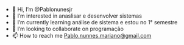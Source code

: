 - 👋 Hi, I’m @Pablonunesjr
- 👀 I’m interested in anaslisar e desenvolver sistemas 
- 🌱 I’m currently learning análise de sistema e estou no 1° semestre
- 💞️ I’m looking to collaborate on programação 
- 📫 How to reach me Pablo.nunnes.mariano@gmail.com 

<!---
Pablonunesjr/Pablonunesjr is a ✨ special ✨ repository because its `README.md` (this file) appears on your GitHub profile.
You can click the Preview link to take a look at your changes.
--->
